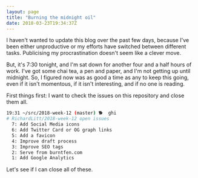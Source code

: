 ```yaml
---
layout: page
title: "Burning the midnight oil"
date: 2018-03-23T19:34:37Z
---
```


I haven't wanted to update this blog over the past few days, because I've been either unproductive or my efforts have switched between different tasks. Publicising my procrastination doesn't seem like a clever move.

But, it's 7:30 tonight, and I'm sat down for another four and a half hours of work. I've got some chai tea, a pen and paper, and I'm not getting up until midnight. So, I figured now was as good a time as any to keep this going, even if it isn't momentous, if it isn't interesting, and if no one is reading.

First things first: I want to check the issues on this repository and close them all.

```sh
19:31 ~/src/2018-week-12 (master) 🐕  ghi
# RichardLitt/2018-week-12 open issues
  7: Add Social Media icons
  6: Add Twitter Card or OG graph links
  5: Add a favicon
  4: Improve draft process
  3: Improve SEO tags
  2: Serve from burntfen.com
  1: Add Google Analytics
```

Let's see if I can close all of these.
